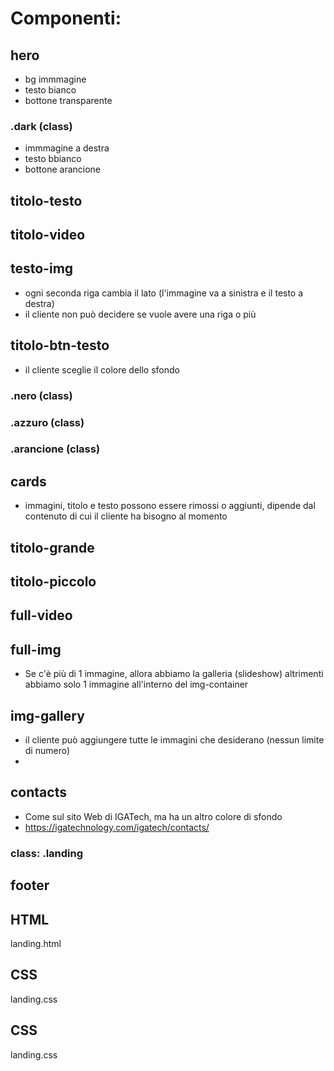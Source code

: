 # Componenti:

## hero
- bg immmagine
- testo bianco
- bottone transparente

### .dark (class)
- immmagine a destra
- testo bbianco
- bottone arancione

## titolo-testo

## titolo-video

## testo-img
- ogni seconda riga cambia il lato (l'immagine va a sinistra e il testo a destra)
- il cliente non può decidere se vuole avere una riga o più

## titolo-btn-testo
- il cliente sceglie il colore dello sfondo
### .nero (class)
### .azzuro (class)
### .arancione (class)

## cards
- immagini, titolo e testo possono essere rimossi o aggiunti, dipende dal contenuto di cui il cliente ha bisogno al momento

## titolo-grande

## titolo-piccolo

## full-video

## full-img
- Se c'è più di 1 immagine, allora abbiamo la galleria (slideshow) altrimenti abbiamo solo 1 immagine all'interno del img-container

## img-gallery
- il cliente può aggiungere tutte le immagini che desiderano (nessun limite di numero)
-
## contacts 
- Come sul sito Web di IGATech, ma ha un altro colore di sfondo
- https://igatechnology.com/igatech/contacts/
### class: .landing

## footer

## HTML
landing.html

## CSS
landing.css

## CSS
landing.css
